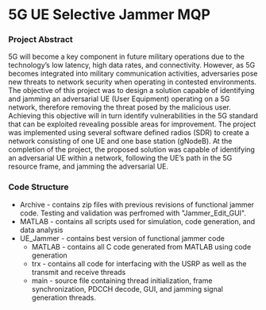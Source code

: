 # 5G UE Selective Jammer MQP 
### Project Abstract 
5G will become a key component in future military operations due to the technology’s low latency, high data rates, and connectivity. However, as 5G becomes integrated into military communication activities, adversaries pose new threats to network security when operating in contested environments. The objective of this project was to design a solution capable of identifying and jamming an adversarial UE (User Equipment) operating on a 5G network, therefore removing the threat posed by the malicious user. Achieving this objective will in turn identify vulnerabilities in the 5G standard that can be exploited revealing possible areas for  improvement. The project was implemented using several software defined radios (SDR) to create a network consisting of one UE and one base station (gNodeB). At the completion of the project, the proposed solution was capable of identifying an adversarial UE within a network, following the UE’s path in the 5G resource frame, and jamming the adversarial UE. 
### Code Structure
  * Archive - contains zip files with previous revisions of functional jammer code. Testing and validation was perfromed with "Jammer_Edit_GUI".  
  * MATLAB - contains all scripts used for simulation, code generation, and data analysis
  * UE_Jammer - contains best version of functional jammer code 
    - MATLAB - contains all C code generated from MATLAB using code generation
    - trx - contains all code for interfacing with the USRP as well as the transmit and receive threads
    - main - source file containing thread initialization, frame synchronization, PDCCH decode, GUI, and jamming signal generation threads.
